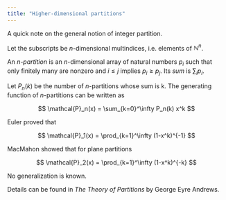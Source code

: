 ```yaml
---
title: "Higher-dimensional partitions"
---
```


A quick note on the general notion of integer partition.

Let the subscripts be $n$-dimensional multindices, i.e. elements of $\mathbb{N}^n$.

An *$n$-partition* is an $n$-dimensional array of natural numbers $p_i$ such that only finitely many are nonzero and $i \leq j$ implies $p_i \geq p_j$. Its *sum* is $\sum_i p_i$.

Let $P_n(k)$ be the number of $n$-partitions whose sum is k. The generating function of $n$-partitions can be written as

$$
\mathcal{P}_n(x) = \sum_{k=0}^\infty P_n(k) x^k
$$

Euler proved that

$$
\mathcal{P}_1(x) = \prod_{k=1}^\infty (1-x^k)^{-1}
$$

MacMahon showed that for plane partitions

$$
\mathcal{P}_2(x) = \prod_{k=1}^\infty (1-x^k)^{-k}
$$

No generalization is known.

Details can be found in *The Theory of Partitions* by George Eyre Andrews.
